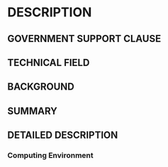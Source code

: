 # DESCRIPTION

## GOVERNMENT SUPPORT CLAUSE

## TECHNICAL FIELD

## BACKGROUND

## SUMMARY

## DETAILED DESCRIPTION

### Computing Environment

